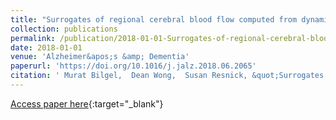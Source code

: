 ```yaml
---
title: "Surrogates of regional cerebral blood flow computed from dynamic amyloid PET imaging"
collection: publications
permalink: /publication/2018-01-01-Surrogates-of-regional-cerebral-blood-flow-computed-from-dynamic-amyloid-PET-imaging
date: 2018-01-01
venue: 'Alzheimer&apos;s &amp; Dementia'
paperurl: 'https://doi.org/10.1016/j.jalz.2018.06.2065'
citation: ' Murat Bilgel,  Dean Wong,  Susan Resnick, &quot;Surrogates of regional cerebral blood flow computed from dynamic amyloid PET imaging.&quot; Alzheimer&amp;apos;s &amp;amp; Dementia, 2018.'
---
```

[Access paper here](https://doi.org/10.1016/j.jalz.2018.06.2065){:target="_blank"}
